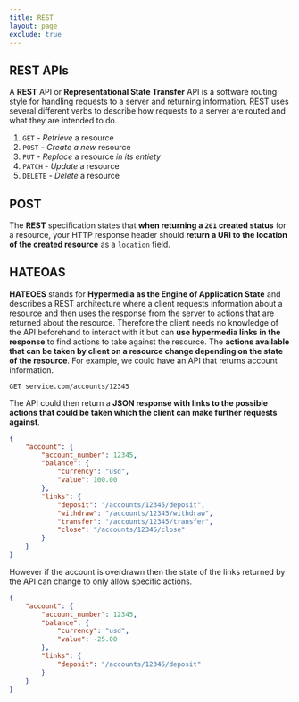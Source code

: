 ```yaml
---
title: REST
layout: page
exclude: true
---
```


## REST APIs

A **REST** API or **Representational State Transfer** API is a software routing style for handling requests to a server and returning information. REST uses several different verbs to describe how requests to a server are routed and what they are intended to do.

 1. `GET` - *Retrieve* a resource
 2. `POST` - *Create a new* resource
 3. `PUT` - *Replace* a resource *in its entiety*
 4. `PATCH` - *Update* a resource
 5. `DELETE` - *Delete* a resource

## POST

The **REST** specification states that **when returning a `201` created status** for a resource, your HTTP response header should **return a URI to the location of the created resource** as a `location` field.

## HATEOAS

**HATEOES** stands for **Hypermedia as the Engine of Application State** and describes a REST architecture where a client requests information about a resource and then uses the response from the server to actions that are returned about the resource. Therefore the client needs no knowledge of the API beforehand to interact with it but can **use hypermedia links in the response** to find actions to take against the resource. The **actions available that can be taken by client on a resource change depending on the state of the resource**. For example, we could have an API that returns account information.
```
GET service.com/accounts/12345
```

The API could then return a **JSON response with links to the possible actions that could be taken which the client can make further requests against**.
```json
{
    "account": {
        "account_number": 12345,
        "balance": {
            "currency": "usd",
            "value": 100.00
        },
        "links": {
            "deposit": "/accounts/12345/deposit",
            "withdraw": "/accounts/12345/withdraw",
            "transfer": "/accounts/12345/transfer",
            "close": "/accounts/12345/close"
        }
    }
}
```

However if the account is overdrawn then the state of the links returned by the API can change to only allow specific actions.
```json
{
    "account": {
        "account_number": 12345,
        "balance": {
            "currency": "usd",
            "value": -25.00
        },
        "links": {
            "deposit": "/accounts/12345/deposit"
        }
    }
}
```
<!--stackedit_data:
eyJoaXN0b3J5IjpbLTYzNjAzMDI4MywtMTk4MTE2MzgyMiwtNT
Y5MjE2MTAwLC0xMjcyMzYzOTgzXX0=
-->